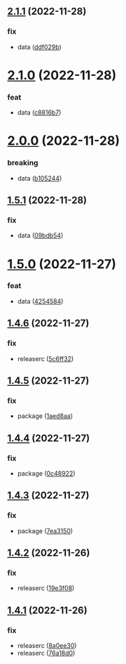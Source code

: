 ## [2.1.1](https://github.com/VildanovN/semantic-release/compare/v2.1.0...v2.1.1) (2022-11-28)


### fix

* data ([ddf029b](https://github.com/VildanovN/semantic-release/commit/ddf029b3fc221ca032f521b3564fdf6fda71a7e9))

# [2.1.0](https://github.com/VildanovN/semantic-release/compare/v2.0.0...v2.1.0) (2022-11-28)


### feat

* data ([c8816b7](https://github.com/VildanovN/semantic-release/commit/c8816b7b4e05749b9a7eb4d0380232af01ddd582))

# [2.0.0](https://github.com/VildanovN/semantic-release/compare/v1.5.1...v2.0.0) (2022-11-28)


### breaking

* data ([b105244](https://github.com/VildanovN/semantic-release/commit/b105244c020777fa2885b7dbd4eccf907252f22a))

## [1.5.1](https://github.com/VildanovN/semantic-release/compare/v1.5.0...v1.5.1) (2022-11-28)


### fix

* data ([09bdb54](https://github.com/VildanovN/semantic-release/commit/09bdb5432d81cef2f8da5faed060680d2b9f9aeb))

# [1.5.0](https://github.com/VildanovN/semantic-release/compare/v1.4.6...v1.5.0) (2022-11-27)


### feat

* data ([4254584](https://github.com/VildanovN/semantic-release/commit/4254584665dc3453d0a074499b9acee15dba6c0b))

## [1.4.6](https://github.com/VildanovN/semantic-release/compare/v1.4.5...v1.4.6) (2022-11-27)


### fix

* releaserc ([5c6ff32](https://github.com/VildanovN/semantic-release/commit/5c6ff32fe94a6fa8c2cbc6bde0ec7e3ce97a2ef1))

## [1.4.5](https://github.com/VildanovN/semantic-release/compare/v1.4.4...v1.4.5) (2022-11-27)


### fix

* package ([1aed8aa](https://github.com/VildanovN/semantic-release/commit/1aed8aaed18a27b1e04030d594a5eb59cac74851))

## [1.4.4](https://github.com/VildanovN/semantic-release/compare/v1.4.3...v1.4.4) (2022-11-27)


### fix

* package ([0c48922](https://github.com/VildanovN/semantic-release/commit/0c48922cb56b930451d928ed3203da6a5e5e2316))

## [1.4.3](https://github.com/VildanovN/semantic-release/compare/v1.4.2...v1.4.3) (2022-11-27)


### fix

* package ([7ea3150](https://github.com/VildanovN/semantic-release/commit/7ea3150f26d8fd2c1bc81f6fd0f1a17cfe898579))

## [1.4.2](https://github.com/VildanovN/semantic-release/compare/v1.4.1...v1.4.2) (2022-11-26)


### fix

* releaserc ([19e3f08](https://github.com/VildanovN/semantic-release/commit/19e3f083a28fed5337949be754669573cd9b9a27))

## [1.4.1](https://github.com/VildanovN/semantic-release/compare/v1.4.0...v1.4.1) (2022-11-26)


### fix

* releaserc ([8a0ee30](https://github.com/VildanovN/semantic-release/commit/8a0ee308396c23de033851407570be29d3f6c10f))
* releaserc ([76a18d0](https://github.com/VildanovN/semantic-release/commit/76a18d0faa3589eabb617e9a2c1f3ec309cd9621))
